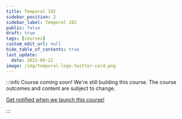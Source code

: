 ```yaml
---
title: Temporal 102
sidebar_position: 2
sidebar_label: Temporal 102
public: false
draft: true
tags: [courses]
custom_edit_url: null
hide_table_of_contents: true
last_update:
  date: 2022-09-22
image: /img/temporal-logo-twitter-card.png
---
```


<!-- Generated Oct 09 2022 -->
<!-- DO NOT edit this file directly. -->

:::info Course coming soon!
We're still building this course. The course outcomes and content are subject to change.

<a className="button button--primary" href="https://pages.temporal.io/get-updates-education">Get notified when we launch this course!</a>

:::

